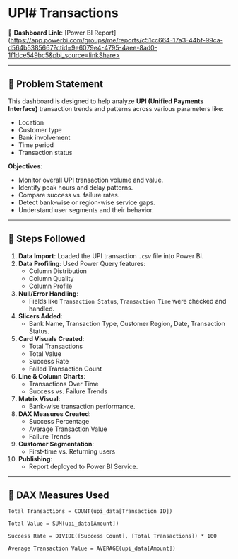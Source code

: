 # UPI# Transactions

🔗 **Dashboard Link**: [Power BI Report](https://app.powerbi.com/groups/me/reports/c51cc664-17a3-44bf-99ca-d564b5385667?ctid=9e6079e4-4795-4aee-8ad0-1f1dce549bc5&pbi_source=linkShare>

---

## 🧩 Problem Statement

This dashboard is designed to help analyze **UPI (Unified Payments Interface)** transaction trends and patterns across various parameters like:

- Location
- Customer type
- Bank involvement
- Time period
- Transaction status

**Objectives**:
- Monitor overall UPI transaction volume and value.
- Identify peak hours and delay patterns.
- Compare success vs. failure rates.
- Detect bank-wise or region-wise service gaps.
- Understand user segments and their behavior.

---

## 🔧 Steps Followed

1. **Data Import**: Loaded the UPI transaction `.csv` file into Power BI.
2. **Data Profiling**: Used Power Query features:
   - Column Distribution
   - Column Quality
   - Column Profile
3. **Null/Error Handling**:
   - Fields like `Transaction Status`, `Transaction Time` were checked and handled.
4. **Slicers Added**:
   - Bank Name, Transaction Type, Customer Region, Date, Transaction Status.
5. **Card Visuals Created**:
   - Total Transactions
   - Total Value
   - Success Rate
   - Failed Transaction Count
6. **Line & Column Charts**:
   - Transactions Over Time
   - Success vs. Failure Trends
7. **Matrix Visual**:
   - Bank-wise transaction performance.
8. **DAX Measures Created**:
   - Success Percentage
   - Average Transaction Value
   - Failure Trends
9. **Customer Segmentation**:
   - First-time vs. Returning users
10. **Publishing**:
    - Report deployed to Power BI Service.

---

## 🧮 DAX Measures Used

```DAX
Total Transactions = COUNT(upi_data[Transaction ID])

Total Value = SUM(upi_data[Amount])

Success Rate = DIVIDE([Success Count], [Total Transactions]) * 100

Average Transaction Value = AVERAGE(upi_data[Amount])
